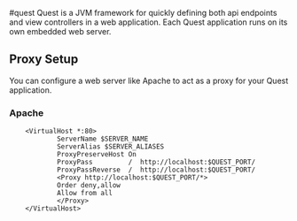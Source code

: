 #quest
Quest is a JVM framework for quickly defining both api endpoints and view controllers in a web application. Each Quest application runs on its own embedded web server.

## Proxy Setup
You can configure a web server like Apache to act as a proxy for your Quest application.

### Apache

        <VirtualHost *:80>
                ServerName $SERVER_NAME
                ServerAlias $SERVER_ALIASES
                ProxyPreserveHost On
                ProxyPass         /  http://localhost:$QUEST_PORT/
                ProxyPassReverse  /  http://localhost:$QUEST_PORT/
                <Proxy http://localhost:$QUEST_PORT/*>
                Order deny,allow
                Allow from all
                </Proxy>
        </VirtualHost>
